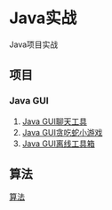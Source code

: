 # Java实战

Java项目实战

## 项目

### Java GUI

1. [Java GUI聊天工具](./gui-chat)
2. [Java GUI贪吃蛇小游戏](./gui-game-snake)
3. [Java GUI离线工具箱](./gui-offline-tool)

## 算法

[算法](./algorithm)